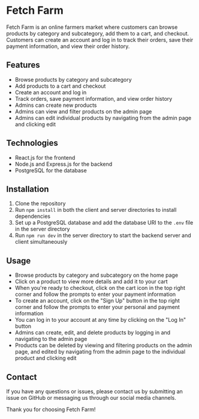 # Fetch Farm

Fetch Farm is an online farmers market where customers can browse products by category and subcategory, add them to a cart, and checkout. Customers can create an account and log in to track their orders, save their payment information, and view their order history.

## Features

- Browse products by category and subcategory
- Add products to a cart and checkout
- Create an account and log in
- Track orders, save payment information, and view order history
- Admins can create new products
- Admins can view and filter products on the admin page
- Admins can edit individual products by navigating from the admin page and clicking edit

## Technologies

- React.js for the frontend
- Node.js and Express.js for the backend
- PostgreSQL for the database

## Installation

1. Clone the repository
2. Run `npm install` in both the client and server directories to install dependencies
3. Set up a PostgreSQL database and add the database URI to the `.env` file in the server directory
4. Run `npm run dev` in the server directory to start the backend server and client simultaneously

## Usage

- Browse products by category and subcategory on the home page
- Click on a product to view more details and add it to your cart
- When you're ready to checkout, click on the cart icon in the top right corner and follow the prompts to enter your payment information
- To create an account, click on the "Sign Up" button in the top right corner and follow the prompts to enter your personal and payment information
- You can log in to your account at any time by clicking on the "Log In" button
- Admins can create, edit, and delete products by logging in and navigating to the admin page
- Products can be deleted by viewing and filtering products on the admin page, and edited by navigating from the admin page to the individual product and clicking edit

## Contact

If you have any questions or issues, please contact us by submitting an issue on GitHub or messaging us through our social media channels.

Thank you for choosing Fetch Farm!